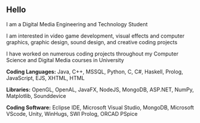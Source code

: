 ## Hello 

<!--
**malikahafez/malikahafez** is a ✨ _special_ ✨ repository because its `README.md` (this file) appears on your GitHub profile.

Here are some ideas to get you started:

- 🔭 I’m currently working on ...
- 🌱 I’m currently learning ...
- 👯 I’m looking to collaborate on ...
- 🤔 I’m looking for help with ...
- 💬 Ask me about ...
- 📫 How to reach me: ...
- 😄 Pronouns: ...
- ⚡ Fun fact: ...
-->
I am a Digital Media Engineering and Technology Student

I am interested in video game development, visual effects and computer graphics, graphic design, sound design, and creative coding projects

I have worked on numerous coding projects throughout my Computer Science and Digital Media courses in University

**Coding Languages:** Java, C++, MSSQL, Python, C, C#, Haskell, Prolog, JavaScript, EJS, XHTML, HTML

**Libraries:** OpenGL, OpenAL, JavaFX, NodeJS, MongoDB, ASP.NET, NumPy, Matplotlib, Sounddevice

**Coding Software:** Eclipse IDE, Microsoft Visual Studio, MongoDB, Microsoft VScode, Unity, WinHugs, SWI Prolog, ORCAD PSpice 



